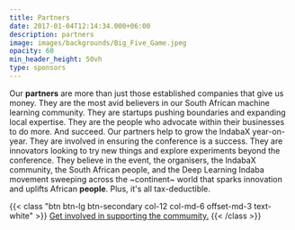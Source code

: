 ```yaml
---
title: Partners
date: 2017-01-04T12:14:34.000+06:00
description: partners
image: images/backgrounds/Big_Five_Game.jpeg
opacity: 60
min_header_height: 50vh
type: sponsors
---
```


Our **partners** are more than just those established companies that give us money. They are the most avid believers in our South African machine learning community. They are startups pushing boundaries and expanding local expertise. They are the people who advocate within their businesses to do more. And succeed. Our partners help to grow the IndabaX year-on-year. They are involved in ensuring the conference is a success. They are innovators looking to try new things and explore experiments beyond the conference. They believe in the event, the organisers, the IndabaX community, the South African people, and the Deep Learning Indaba movement sweeping across the ~continent~ world that sparks innovation and uplifts African **people**. Plus, it's all tax-deductible. 

{{< class "btn btn-lg btn-secondary col-12 col-md-6 offset-md-3 text-white" >}}
[Get involved in supporting the commumity.]()
{{< /class >}}